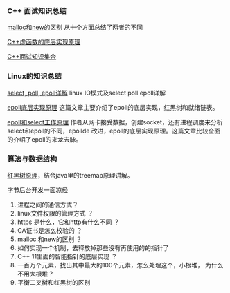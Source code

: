 ### C++ 面试知识总结

[malloc和new的区别](https://www.cnblogs.com/qg-whz/p/5140930.html)  从十个方面总结了两者的不同

[C++虚函数的底层实现原理](https://www.cnblogs.com/Allen-rg/p/6927319.html)

[C++面试知识集合](https://github.com/chankeh/cpp-backend-reference/blob/master/back-end.md)

### Linux的知识总结

[select, poll, epoll详解](https://segmentfault.com/a/1190000003063859)   linux IO模式及select poll epoll详解

[epoll底层实现原理](https://blog.csdn.net/qq_29108585/article/details/60468522) 这篇文章主要介绍了epoll的底层实现，红黑树和就绪链表。

[epoll和select工作原理](https://juejin.im/post/6844904006301843464) 作者从网卡接受数据，创建socket，还有进程调度来分析select和epoll的不同，epollde 改进，epoll的底层实现原理。这篇文章比较全面的介绍了epoll的来龙去脉。

### 算法与数据结构

[红黑树原理](https://juejin.im/entry/6844903454767317005)，结合java里的treemap原理讲解。





字节后台开发一面凉经

1. 进程之间的通信方式？
2. linux文件权限的管理方式 ？
3. https 是什么，它和http有什么不同 ？
4. CA证书是怎么校验的 ？
5. malloc 和new的区别 ？
6. 如何实现一个机制，去释放掉那些没有再使用的的指针了
7. C++ 11里面的智能指针的底层实现  ？
8. 一百万个元素，找出其中最大的100个元素，怎么处理这个，小根堆， 为什么不用大根堆？
9. 平衡二叉树和红黑树的区别